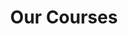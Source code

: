 ---
title: "Our Courses"
draft: false
# page title background image
bg_image: "images/backgrounds/robots.png"
# meta description
description : "Our courses are targetted to get young kids educated on the fundametals of programming in a fun and interactive way. Learning how to code at a young age can truly set up your child for a lifetime of success. The learnings from these courses will give them an edge in virtually every modern industry."
---